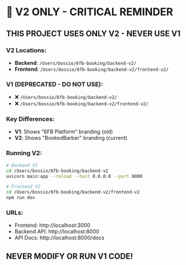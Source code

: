 # 🚨 V2 ONLY - CRITICAL REMINDER

## THIS PROJECT USES ONLY V2 - NEVER USE V1

### V2 Locations:
- **Backend**: `/Users/bossio/6fb-booking/backend-v2/`
- **Frontend**: `/Users/bossio/6fb-booking/backend-v2/frontend-v2/`

### V1 (DEPRECATED - DO NOT USE):
- ❌ `/Users/bossio/6fb-booking/backend-v2/`
- ❌ `/Users/bossio/6fb-booking/backend-v2/frontend-v2/`

### Key Differences:
- **V1**: Shows "6FB Platform" branding (old)
- **V2**: Shows "BookedBarber" branding (current)

### Running V2:
```bash
# Backend V2
cd /Users/bossio/6fb-booking/backend-v2
uvicorn main:app --reload --host 0.0.0.0 --port 8000

# Frontend V2
cd /Users/bossio/6fb-booking/backend-v2/frontend-v2
npm run dev
```

### URLs:
- Frontend: http://localhost:3000
- Backend API: http://localhost:8000
- API Docs: http://localhost:8000/docs

## NEVER MODIFY OR RUN V1 CODE!